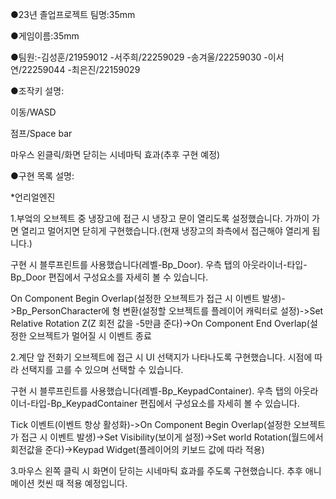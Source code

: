●23년 졸업프로젝트 팀명:35mm

●게임이름:35mm

●팀원:-김성훈/21959012 -서주희/22259029 -송겨울/22259030 -이서연/22259044 -최은진/22159029 

●조작키 설명:

이동/WASD

점프/Space bar

마우스 왼클릭/화면 닫히는 시네마틱 효과(추후 구현 예정)

●구현 목록 설명:

*언리얼엔진 

1.부엌의 오브젝트 중 냉장고에 접근 시 냉장고 문이 열리도록 설정했습니다. 가까이 가면 열리고 멀어지면 닫히게 구현했습니다.(현재 냉장고의 좌측에서 접근해야 열리게 됩니다.)

구현 시 블루프린트를 사용했습니다(레벨-Bp_Door). 우측 탭의 아웃라이너-타입-Bp_Door 편집에서 구성요소를 자세히 볼 수 있습니다.

On Component Begin Overlap(설정한 오브젝트가 접근 시 이벤트 발생)->Bp_PersonCharacter에 형 변환(설정할 오브젝트를 플레이어 캐릭터로 설정)->Set Relative Rotation Z(Z 회전 값을 -5만큼 준다)->On Component End Overlap(설정한 오브젝트가 멀어질 시 이벤트 종료

2.계단 앞 전화기 오브젝트에 접근 시 UI 선택지가 나타나도록 구현했습니다. 시점에 따라 선택지를 고를 수 있으며 선택할 수 있습니다.

구현 시 블루프린트를 사용했습니다(레벨-Bp_KeypadContainer). 우측 탭의 아웃라이너-타입-Bp_KeypadContainer 편집에서 구성요소를 자세히 볼 수 있습니다.

Tick 이벤트(이벤트 항상 활성화)->On Component Begin Overlap(설정한 오브젝트가 접근 시 이벤트 발생)->Set Visibility(보이게 설정)->Set world Rotation(월드에서 회전값을 준다)->Keypad Widget(플레이어의 키보드 값에 따라 적용) 

3.마우스 왼쪽 클릭 시 화면이 닫히는 시네마틱 효과를 주도록 구현했습니다. 추후 애니메이션 컷씬 때 적용 예정입니다. 


